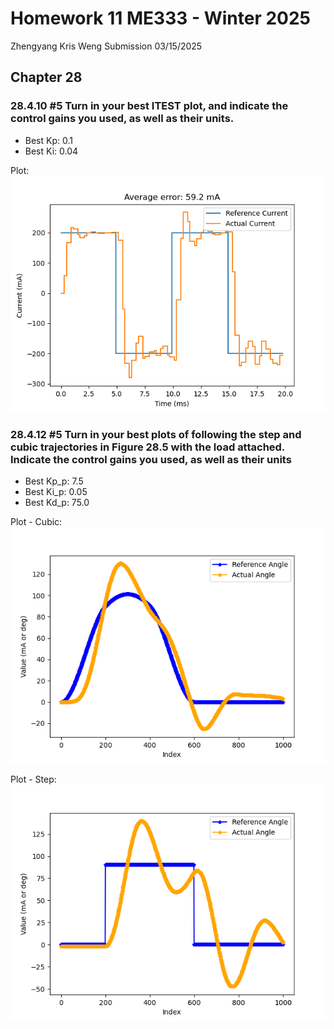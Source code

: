 # Homework 11 ME333 - Winter 2025
Zhengyang Kris Weng Submission 03/15/2025

## Chapter 28
### 28.4.10 #5 Turn in your best ITEST plot, and indicate the control gains you used, as well as their units.

- Best Kp: 0.1
- Best Ki: 0.04

Plot:    
![itest result](itest.png)


### 28.4.12 #5 Turn in your best plots of following the step and cubic trajectories in Figure 28.5 with the load attached. Indicate the control gains you used, as well as their units

- Best Kp_p: 7.5
- Best Ki_p: 0.05
- Best Kd_p: 75.0

Plot - Cubic:    
![cubic result](cubic.png)

Plot - Step:     
![step result](step.png)